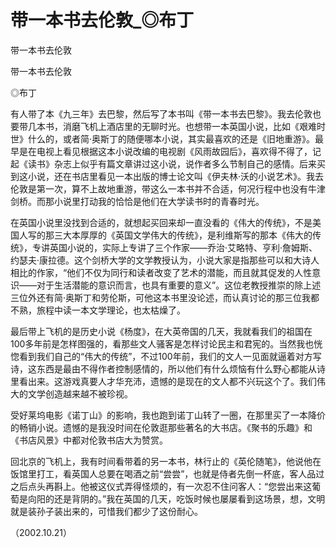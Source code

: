 # 带一本书去伦敦_◎布丁

带一本书去伦敦

带一本书去伦敦

◎布丁

有人带了本《九三年》去巴黎，然后写了本书叫《带一本书去巴黎》。我去伦敦也要带几本书，消磨飞机上酒店里的无聊时光。也想带一本英国小说，比如《艰难时世》什么的，或者简·奥斯丁的随便哪本小说，其实最喜欢的还是《旧地重游》。最早是在电视上看见根据这本小说改编的电视剧《风雨故园后》，喜欢得不得了，记起《读书》杂志上似乎有篇文章讲过这小说，说作者多么节制自己的感情。后来买到这小说，还在书店里看见一本出版的博士论文叫《伊夫林·沃的小说艺术》。我去伦敦是第一次，算不上故地重游，带这么一本书并不合适，何况行程中也没有牛津剑桥。而那小说里打动我的恰恰是他们在大学读书时的青春时光。

在英国小说里没找到合适的，就想起买回来却一直没看的《伟大的传统》，不是美国人写的那三大本厚厚的《英国文学伟大的传统》，是利维斯写的那本《伟大的传统》，专讲英国小说的，实际上专讲了三个作家——乔治·艾略特、亨利·詹姆斯、约瑟夫·康拉德。这个剑桥大学的文学教授认为，小说大家是指那些可以和大诗人相比的作家，“他们不仅为同行和读者改变了艺术的潜能，而且就其促发的人性意识——对于生活潜能的意识而言，也具有重要的意义”。这位老教授推崇的除上述三位外还有简·奥斯丁和劳伦斯，可他这本书里没论述，而认真讨论的那三位我都不熟，旅程中读一本文学理论，也太枯燥了。

最后带上飞机的是历史小说《杨度》，在大英帝国的几天，我就看我们的祖国在100多年前是怎样图强的，看那些文人骚客是怎样讨论民主和君宪的。当然我也恍惚看到我们自己的“伟大的传统”，不过100年前，我们的文人一见面就逼着对方写诗，这东西是最由不得作者控制感情的，所以他们有什么烦恼有什么野心都能从诗里看出来。这游戏真要人才华充沛，遗憾的是现在的文人都不兴玩这个了。我们伟大的文学创造越来越不被珍视。

受好莱坞电影《诺丁山》的影响，我也跑到诺丁山转了一圈，在那里买了一本降价的畅销小说。遗憾的是我没时间在伦敦逛那些著名的大书店。《聚书的乐趣》和《书店风景》中都对伦敦书店大为赞赏。

回北京的飞机上，我有时间看带着的另一本书，林行止的《英伦随笔》，他说他在饭馆里打工，看英国人总要在喝酒之前“尝尝”，也就是侍者先倒一杯底，客人品过之后点头再斟上。他被这仪式弄得怪烦的，有一次忍不住问客人：“您尝出来这葡萄是向阳的还是背阴的。”我在英国的几天，吃饭时候也屡屡看到这场景，想，文明就是装孙子装出来的，可惜我们都少了这份耐心。

（2002.10.21）